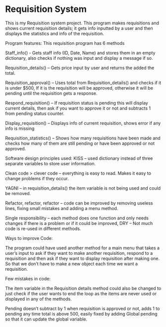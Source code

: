 # Requisition System
This is my Requisition system project. This program makes requisitions and shows current requisition details; it gets info inputted by a user and then displays the statistics and info of the requisition. 

Program features:
This requisition program has 6 methods

Staff_info() - Gets staff info (ID, Date, Name) and stores them in an empty dictionary, also checks if nothing was input and display a message if so.

Requisition_details() – Gets price input by user and returns the added the total.

Requisition_approval() – Uses total from Requisition_details() and checks if it is under $500,
If it is the requisition will be approved, otherwise it will be pending until the requisition gets a response.

Respond_requisition() – If requisition status is pending this will display current details, then ask if you want to approve it or not and subtracts 1 from pending status counter.

Display_requisition() – Displays info of current requisition, shows error if any info is missing

Requisition_statistics() – Shows how many requisitions have been made and checks how many of them are still pending or have been approved or not approved.

Software design principles used:
KISS – used dictionary instead of three separate variables to store user information.

Clean code > clever code – everything is easy to read. Makes it easy to change problems if they occur.

YAGNI – in requisition_details() the item variable is not being used and could be removed.

Refactor, refactor, refactor – code can be improved by removing useless lines, fixing small mistakes and adding a menu method.

Single responsibility – each method does one function and only needs changes if there is a problem or if it could be improved,
DRY – Not much code is re-used in different methods.

Ways to improve Code:

The program could have used another method for a main menu that takes a user’s input to ask if they want to make another requisition, respond to a requisition and then ask if they want to display requisition after making one. So that we don’t have to make a new object each time we want a requisition.

Few mistakes in code:

The item variable in the Requisition details method could also be changed to just check if the user wants to end the loop as the items are never used or displayed in any of the methods.

Pending doesn’t subtract by 1 when requisition is approved or not, adds 1 to pending any time total is above 500, easily fixed by adding Global pending so that it can update the global variable.
